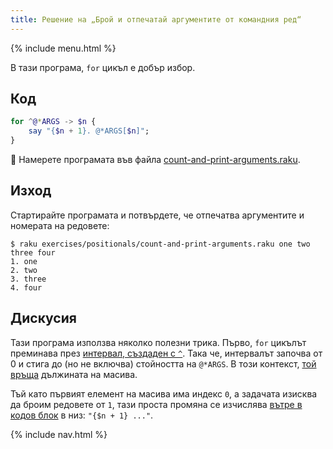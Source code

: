 ```yaml
---
title: Решение на „Брой и отпечатай аргументите от командния ред“
---
```


{% include menu.html %}

В тази програма, `for` цикъл е добър избор.

## Код

```raku
for ^@*ARGS -> $n {
    say "{$n + 1}. @*ARGS[$n]";
}
```

🦋 Намерете програмата във файла [count-and-print-arguments.raku](https://github.com/ash/raku-course/blob/master/exercises/positionals/count-and-print-arguments.raku).

## Изход

Стартирайте програмата и потвърдете, че отпечатва аргументите и номерата на редовете:

```console
$ raku exercises/positionals/count-and-print-arguments.raku one two three four
1. one
2. two
3. three
4. four
```

## Дискусия

Тази програма използва няколко полезни трика. Първо, `for` цикълът преминава през [интервал, създаден с `^`](/bg/essentials/ranges/excluding-endpoints). Така че, интервалът започва от 0 и стига до (но не включва) стойността на `@*ARGS`. В този контекст, [той връща](/bg/essentials/positionals/arrays#size) дължината на масива.

Тъй като първият елемент на масива има индекс `0`, а задачата изисква да броим редовете от `1`, тази проста промяна се изчислява [вътре в кодов блок](/bg/essentials/strings/code-interpolation) в низ: `"{$n + 1} ..."`.

{% include nav.html %}